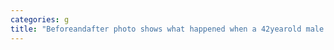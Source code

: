 ```yaml
---
categories: g
title: "Beforeandafter photo shows what happened when a 42yearold male model went on testosterone therapy to gain muscle and energy"
---
```

